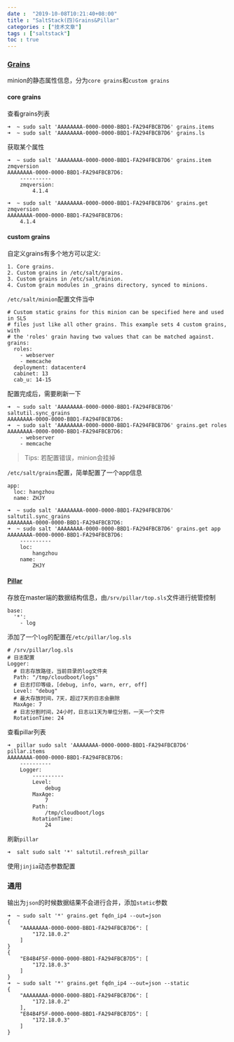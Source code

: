 ```yaml
---
date :  "2019-10-08T10:21:40+08:00" 
title : "SaltStack(四)Grains&Pillar" 
categories : ["技术文章"] 
tags : ["saltstack"] 
toc : true
---
```


### [Grains](https://docs.saltstack.com/en/latest/topics/grains/index.html)

minion的静态属性信息，分为`core grains`和`custom grains `

#### core grains

查看grains列表

```
➜  ~ sudo salt 'AAAAAAAA-0000-0000-BBD1-FA294FBCB7D6' grains.items
➜  ~ sudo salt 'AAAAAAAA-0000-0000-BBD1-FA294FBCB7D6' grains.ls   
```

获取某个属性

```
➜  ~ sudo salt 'AAAAAAAA-0000-0000-BBD1-FA294FBCB7D6' grains.item zmqversion
AAAAAAAA-0000-0000-BBD1-FA294FBCB7D6:
    ----------
    zmqversion:
        4.1.4
```

```
➜  ~ sudo salt 'AAAAAAAA-0000-0000-BBD1-FA294FBCB7D6' grains.get zmqversion
AAAAAAAA-0000-0000-BBD1-FA294FBCB7D6:
    4.1.4
```

#### custom grains

自定义grains有多个地方可以定义:

```
1. Core grains.
2. Custom grains in /etc/salt/grains.
3. Custom grains in /etc/salt/minion.
4. Custom grain modules in _grains directory, synced to minions.
```

`/etc/salt/minion`配置文件当中

```
# Custom static grains for this minion can be specified here and used in SLS
# files just like all other grains. This example sets 4 custom grains, with
# the 'roles' grain having two values that can be matched against.
grains:
  roles:
    - webserver
    - memcache
  deployment: datacenter4
  cabinet: 13
  cab_u: 14-15
```

配置完成后，需要刷新一下

```
➜  ~ sudo salt 'AAAAAAAA-0000-0000-BBD1-FA294FBCB7D6' saltutil.sync_grains
AAAAAAAA-0000-0000-BBD1-FA294FBCB7D6:
➜  ~ sudo salt 'AAAAAAAA-0000-0000-BBD1-FA294FBCB7D6' grains.get roles       
AAAAAAAA-0000-0000-BBD1-FA294FBCB7D6:
    - webserver
    - memcache
```

> Tips: 若配置错误，minion会挂掉

`/etc/salt/grains`配置，简单配置了一个app信息

```
app:
  loc: hangzhou
  name: ZHJY
```

```
➜  ~ sudo salt 'AAAAAAAA-0000-0000-BBD1-FA294FBCB7D6' saltutil.sync_grains
AAAAAAAA-0000-0000-BBD1-FA294FBCB7D6:
➜  ~ sudo salt 'AAAAAAAA-0000-0000-BBD1-FA294FBCB7D6' grains.get app      
AAAAAAAA-0000-0000-BBD1-FA294FBCB7D6:
    ----------
    loc:
        hangzhou
    name:
        ZHJY
```

#### [Pillar](https://docs.saltstack.com/en/latest/topics/pillar/index.html#storing-static-data-in-the-pillar)

存放在master端的数据结构信息，由`/srv/pillar/top.sls`文件进行统管控制

```
base:
  '*':
    - log
```

添加了一个`log`的配置在`/etc/pillar/log.sls`

```
# /srv/pillar/log.sls
# 日志配置
Logger:
  # 日志存放路径，当前目录的log文件夹
  Path: "/tmp/cloudboot/logs"
  # 日志打印等级，[debug, info, warn, err, off]
  Level: "debug"
  # 最大存放时间，7天，超过7天的日志会删除
  MaxAge: 7
  # 日志分割时间，24小时，日志以1天为单位分割，一天一个文件
  RotationTime: 24
```

查看pillar列表

```shell
➜  pillar sudo salt 'AAAAAAAA-0000-0000-BBD1-FA294FBCB7D6' pillar.items
AAAAAAAA-0000-0000-BBD1-FA294FBCB7D6:
    ----------
    Logger:
        ----------
        Level:
            debug
        MaxAge:
            7
        Path:
            /tmp/cloudboot/logs
        RotationTime:
            24
```

刷新`pillar`

```
➜  salt sudo salt '*' saltutil.refresh_pillar
```

使用`jinjia`动态参数配置





### 通用

输出为`json`的时候数据结果不会进行合并，添加`static`参数

```
➜  ~ sudo salt '*' grains.get fqdn_ip4 --out=json         
{
    "AAAAAAAA-0000-0000-BBD1-FA294FBCB7D6": [
        "172.18.0.2"
    ]
}
{
    "E84B4F5F-0000-0000-BBD1-FA294FBCB7D5": [
        "172.18.0.3"
    ]
}
➜  ~ sudo salt '*' grains.get fqdn_ip4 --out=json --static
{
    "AAAAAAAA-0000-0000-BBD1-FA294FBCB7D6": [
        "172.18.0.2"
    ], 
    "E84B4F5F-0000-0000-BBD1-FA294FBCB7D5": [
        "172.18.0.3"
    ]
}

```

